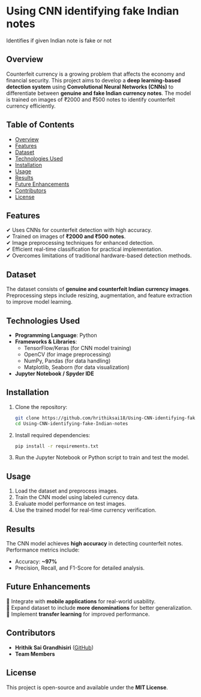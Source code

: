 # Using CNN identifying fake Indian notes
 Identifies if given Indian note is fake or not

## Overview
Counterfeit currency is a growing problem that affects the economy and financial security. This project aims to develop a **deep learning-based detection system** using **Convolutional Neural Networks (CNNs)** to differentiate between **genuine and fake Indian currency notes**. The model is trained on images of ₹2000 and ₹500 notes to identify counterfeit currency efficiently.

## Table of Contents
- [Overview](#overview)
- [Features](#features)
- [Dataset](#dataset)
- [Technologies Used](#technologies-used)
- [Installation](#installation)
- [Usage](#usage)
- [Results](#results)
- [Future Enhancements](#future-enhancements)
- [Contributors](#contributors)
- [License](#license)

## Features
✔ Uses CNNs for counterfeit detection with high accuracy.  
✔ Trained on images of **₹2000 and ₹500 notes**.  
✔ Image preprocessing techniques for enhanced detection.  
✔ Efficient real-time classification for practical implementation.  
✔ Overcomes limitations of traditional hardware-based detection methods.  

## Dataset
The dataset consists of **genuine and counterfeit Indian currency images**. Preprocessing steps include resizing, augmentation, and feature extraction to improve model learning.

## Technologies Used
- **Programming Language**: Python
- **Frameworks & Libraries**:
  - TensorFlow/Keras (for CNN model training)
  - OpenCV (for image preprocessing)
  - NumPy, Pandas (for data handling)
  - Matplotlib, Seaborn (for data visualization)
- **Jupyter Notebook / Spyder IDE**

## Installation
1. Clone the repository:
   ```sh
   git clone https://github.com/hrithiksai18/Using-CNN-identifying-fake-Indian-notes.git
   cd Using-CNN-identifying-fake-Indian-notes
   ```
2. Install required dependencies:
   ```sh
   pip install -r requirements.txt
   ```
3. Run the Jupyter Notebook or Python script to train and test the model.

## Usage
1. Load the dataset and preprocess images.
2. Train the CNN model using labeled currency data.
3. Evaluate model performance on test images.
4. Use the trained model for real-time currency verification.

## Results
The CNN model achieves **high accuracy** in detecting counterfeit notes. Performance metrics include:
- Accuracy: **~97%**
- Precision, Recall, and F1-Score for detailed analysis.

## Future Enhancements
🔹 Integrate with **mobile applications** for real-world usability.  
🔹 Expand dataset to include **more denominations** for better generalization.  
🔹 Implement **transfer learning** for improved performance.  

## Contributors
- **Hrithik Sai Grandhisiri** ([GitHub](https://github.com/hrithiksai18))
- **Team Members**

## License
This project is open-source and available under the **MIT License**.
